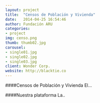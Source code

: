 ```yaml
---
layout: project
title:  "Censos de Población y Vivienda"
date:   2014-04-25 16:54:46
author: Fundación ARU
categories:
- project
img: censo.png
thumb: thumb02.jpg
carousel:
- single01.jpg
- single02.jpg
- single03.jpg
client: Wonder Corp.
website: http://blacktie.co
---
```

####Censos de Población y Vivienda
El...

####Nuestra plataforma
La..